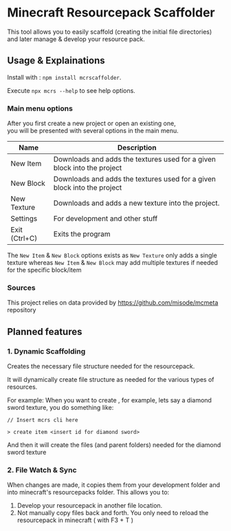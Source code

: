 # Minecraft Resourcepack Scaffolder

This tool allows you to easily scaffold (creating the initial file directories) and
later manage & develop your resource pack.

## Usage & Explainations

Install with : `npm install mcrscaffolder`.

Execute `npx mcrs --help` to see help options.


### Main menu options

After you first create a new project or open an existing one,<br>
you will be presented with several options in the main menu.

| Name          | Description                                                             |
|---------------|-------------------------------------------------------------------------|
| New Item      | Downloads and adds the textures used for a given block into the project |
| New Block     | Downloads and adds the textures used for a given block into the project |
| New Texture   | Downloads and adds a new texture into the project.                      |
| Settings      | For development and other stuff                                         |
| Exit (Ctrl+C) | Exits the program                                                       |

The `New Item` & `New Block` options exists as `New Texture` only adds a single texture whereas
`New Item` & `New Block` may add multiple textures if needed for the specific block/item

### Sources

This project relies on data provided by https://github.com/misode/mcmeta repository

## Planned features

### 1. Dynamic Scaffolding

Creates the necessary file structure needed for the resourcepack.

It will dynamically create file structure as needed for the various types of resources.

For example:
When you want to create , for example, lets say a diamond sword texture, you do something like:

```
// Insert mcrs cli here

> create item <insert id for diamond sword>
```

And then it will create the files (and parent folders) needed for the diamond sword texture

### 2. File Watch & Sync

When changes are made, it copies them from your development folder and into minecraft's resourcepacks folder.
This allows you to:

1. Develop your resourcepack in another file location.
2. Not manually copy files back and forth. You only need to reload the resourcepack in minecraft ( with F3 + T )


